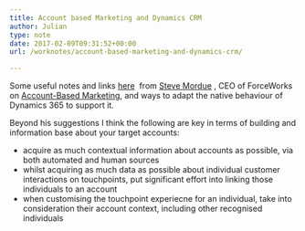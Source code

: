 ```yaml
---
title: Account based Marketing and Dynamics CRM
author: Julian
type: note
date: 2017-02-09T09:31:52+00:00
url: /worknotes/account-based-marketing-and-dynamics-crm/

---
```

Some useful notes and links [here][1]  from [Steve Mordue][2] , CEO of ForceWorks on [Account-Based Marketing][3], and ways to adapt the native behaviour of Dynamics 365 to support it.

Beyond his suggestions I think the following are key in terms of building and information base about your target accounts:

  * acquire as much contextual information about accounts as possible, via both automated and human sources
  * whilst acquiring as much data as possible about individual customer interactions on touchpoints, put significant effort into linking those individuals to an account
  * when customising the touchpoint experiecne for an individual, take into consideration their account context, including other recognised individuals

&nbsp;

 [1]: https://stevemordue.com/dynamics-365-pivoting-sales-for-account-based-marketing/
 [2]: https://stevemordue.com/
 [3]: https://en.wikipedia.org/wiki/Account-based_marketing